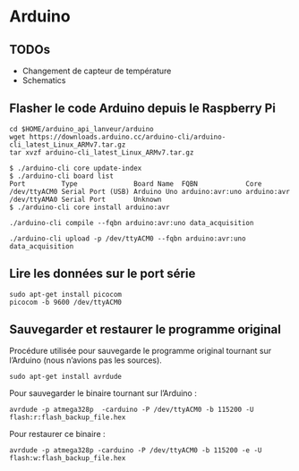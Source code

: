 # Arduino

## TODOs

- Changement de capteur de température
- Schematics

## Flasher le code Arduino depuis le Raspberry Pi

```
cd $HOME/arduino_api_lanveur/arduino
wget https://downloads.arduino.cc/arduino-cli/arduino-cli_latest_Linux_ARMv7.tar.gz
tar xvzf arduino-cli_latest_Linux_ARMv7.tar.gz
```

```
$ ./arduino-cli core update-index
$ ./arduino-cli board list
Port         Type              Board Name  FQBN            Core
/dev/ttyACM0 Serial Port (USB) Arduino Uno arduino:avr:uno arduino:avr
/dev/ttyAMA0 Serial Port       Unknown
$ ./arduino-cli core install arduino:avr
```

```
./arduino-cli compile --fqbn arduino:avr:uno data_acquisition
```

```
./arduino-cli upload -p /dev/ttyACM0 --fqbn arduino:avr:uno data_acquisition
```

## Lire les données sur le port série

```
sudo apt-get install picocom
picocom -b 9600 /dev/ttyACM0
```

## Sauvegarder et restaurer le programme original

Procédure utilisée pour sauvegarde le programme original tournant sur l’Arduino (nous n’avions pas les sources).

```
sudo apt-get install avrdude
```

Pour sauvegarder le binaire tournant sur l’Arduino :

```
avrdude -p atmega328p  -carduino -P /dev/ttyACM0 -b 115200 -U flash:r:flash_backup_file.hex
```

Pour restaurer ce binaire :

```
avrdude -p atmega328p -carduino -P /dev/ttyACM0 -b 115200 -e -U flash:w:flash_backup_file.hex
```